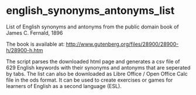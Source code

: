 english_synonyms_antonyms_list
==============================

List of English synonyms and antonyms from the public domain book of James C. Fernald, 1896

The book is available at: http://www.gutenberg.org/files/28900/28900-h/28900-h.htm

The script parses the downloaded html page and generates a csv file of 629 English keywords with their synonyms and antonyms that 
are seperated by tabs. The list can also be downloaded as Libre Office / Open Office Calc file in the ods format. It can be used 
to create exercises or games for learners of English as a second language (ESL).

